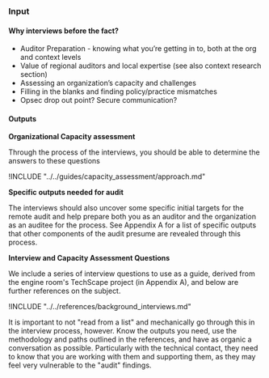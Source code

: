 ### Input


#### Why interviews before the fact? ####
 
 * Auditor Preparation - knowing what you’re getting in to, both at the org and context levels
 * Value of regional auditors and local expertise (see also context research section)
 * Assessing an organization’s capacity and challenges
 * Filling in the blanks and finding policy/practice mismatches
 * Opsec drop out point? Secure communication?

#### Outputs #### 

**Organizational Capacity assessment**

Through the process of the interviews, you should be able to determine the answers to these questions

!INCLUDE "../../guides/capacity_assessment/approach.md"

**Specific outputs needed for audit**

The interviews should also uncover some specific initial targets for the remote audit and help prepare both you as an auditor and the organization as an auditee for the process.  See Appendix A for a list of specific outputs that other components of the audit presume are revealed through this process.

**Interview and Capacity Assessment Questions**

We include a series of interview questions to use as a guide, derived from the engine room's TechScape project (in Appendix A), and below are further references on the subject.

!INCLUDE "../../references/background_interviews.md"


It is important to not "read from a list" and mechanically go through this in the interview process, however.  Know the outputs you need, use the methodology and paths outlined in the references, and have as organic a conversation as possible.  Particularly with the technical contact, they need to know that you are working with them and supporting them, as they may feel very vulnerable to the "audit" findings.
